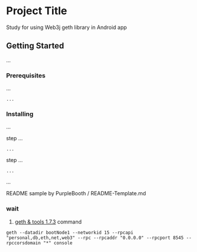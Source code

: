 # Project Title

Study for using Web3j geth library in Android app

## Getting Started

...

### Prerequisites

...

```
...
```

### Installing

...

step ...

```
...
```

step ...

```
...
```

...


README sample by PurpleBooth / README-Template.md

### wait
1. [geth & tools 1.7.3](https://geth.ethereum.org/downloads/)
command
```
geth --datadir bootNode1 --networkid 15 --rpcapi "personal,db,eth,net,web3" --rpc --rpcaddr "0.0.0.0" --rpcport 8545 --rpccorsdomain "*" console
```
